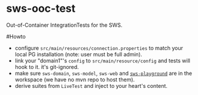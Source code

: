 # sws-ooc-test
Out-of-Container IntegrationTests for the SWS.

#Howto

- configure `src/main/resources/connection.properties` to match your local PG installation (note: user must be full admin).
- link your "domain1"'s `config` to `src/main/resource/config` and tests will hook to it. it's git-ignored. 
- make sure `sws-domain`, `sws-model`,  `sws-web` and [`sws-playground`](https://github.com/fabiosimeoni/sws-playground) are in the workspace (we have no mvn repo to host them).
- derive suites from `LiveTest` and inject to your heart's content.

